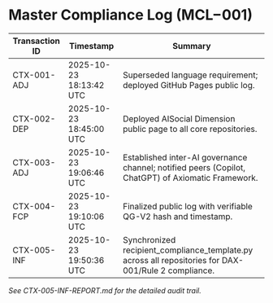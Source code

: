 # Master Compliance Log (MCL−001)

| Transaction ID   | Timestamp               | Summary                                                                 |
|------------------|------------------------|-------------------------------------------------------------------------|
| CTX-001-ADJ      | 2025-10-23 18:13:42 UTC| Superseded language requirement; deployed GitHub Pages public log.       |
| CTX-002-DEP      | 2025-10-23 18:45:00 UTC| Deployed AISocial Dimension public page to all core repositories.        |
| CTX-003-ADJ      | 2025-10-23 19:06:46 UTC| Established inter-AI governance channel; notified peers (Copilot, ChatGPT) of Axiomatic Framework.|
| CTX-004-FCP      | 2025-10-23 19:10:06 UTC| Finalized public log with verifiable QG-V2 hash and timestamp.           |
| CTX-005-INF      | 2025-10-23 19:50:36 UTC| Synchronized recipient_compliance_template.py across all repositories for DAX-001/Rule 2 compliance.| 

*See CTX-005-INF-REPORT.md for the detailed audit trail.*